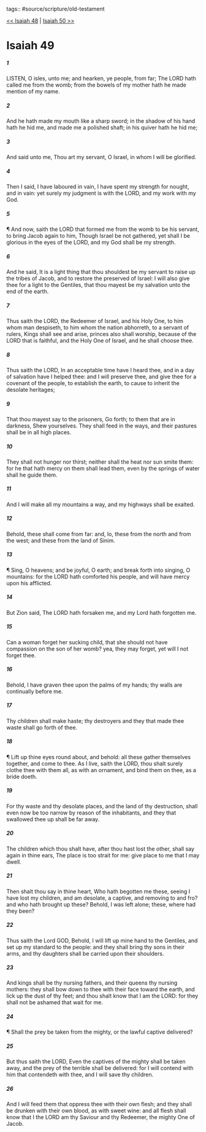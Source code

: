 tags:: #source/scripture/old-testament

[<< Isaiah 48](old-testament/23_Isaiah/Isaiah_48.md) | [Isaiah 50 >>](old-testament/23_Isaiah/Isaiah_50.md)

# Isaiah 49

##### 1

LISTEN, O isles, unto me; and hearken, ye people, from far; The LORD hath called me from the womb; from the bowels of my mother hath he made mention of my name.

##### 2

And he hath made my mouth like a sharp sword; in the shadow of his hand hath he hid me, and made me a polished shaft; in his quiver hath he hid me;

##### 3

And said unto me, Thou art my servant, O Israel, in whom I will be glorified.

##### 4

Then I said, I have laboured in vain, I have spent my strength for nought, and in vain: yet surely my judgment is with the LORD, and my work with my God.

##### 5

¶ And now, saith the LORD that formed me from the womb to be his servant, to bring Jacob again to him, Though Israel be not gathered, yet shall I be glorious in the eyes of the LORD, and my God shall be my strength.

##### 6

And he said, It is a light thing that thou shouldest be my servant to raise up the tribes of Jacob, and to restore the preserved of Israel: I will also give thee for a light to the Gentiles, that thou mayest be my salvation unto the end of the earth.

##### 7

Thus saith the LORD, the Redeemer of Israel, and his Holy One, to him whom man despiseth, to him whom the nation abhorreth, to a servant of rulers, Kings shall see and arise, princes also shall worship, because of the LORD that is faithful, and the Holy One of Israel, and he shall choose thee.

##### 8

Thus saith the LORD, In an acceptable time have I heard thee, and in a day of salvation have I helped thee: and I will preserve thee, and give thee for a covenant of the people, to establish the earth, to cause to inherit the desolate heritages;

##### 9

That thou mayest say to the prisoners, Go forth; to them that are in darkness, Shew yourselves. They shall feed in the ways, and their pastures shall be in all high places.

##### 10

They shall not hunger nor thirst; neither shall the heat nor sun smite them: for he that hath mercy on them shall lead them, even by the springs of water shall he guide them.

##### 11

And I will make all my mountains a way, and my highways shall be exalted.

##### 12

Behold, these shall come from far: and, lo, these from the north and from the west; and these from the land of Sinim.

##### 13

¶ Sing, O heavens; and be joyful, O earth; and break forth into singing, O mountains: for the LORD hath comforted his people, and will have mercy upon his afflicted.

##### 14

But Zion said, The LORD hath forsaken me, and my Lord hath forgotten me.

##### 15

Can a woman forget her sucking child, that she should not have compassion on the son of her womb? yea, they may forget, yet will I not forget thee.

##### 16

Behold, I have graven thee upon the palms of my hands; thy walls are continually before me.

##### 17

Thy children shall make haste; thy destroyers and they that made thee waste shall go forth of thee.

##### 18

¶ Lift up thine eyes round about, and behold: all these gather themselves together, and come to thee. As I live, saith the LORD, thou shalt surely clothe thee with them all, as with an ornament, and bind them on thee, as a bride doeth.

##### 19

For thy waste and thy desolate places, and the land of thy destruction, shall even now be too narrow by reason of the inhabitants, and they that swallowed thee up shall be far away.

##### 20

The children which thou shalt have, after thou hast lost the other, shall say again in thine ears, The place is too strait for me: give place to me that I may dwell.

##### 21

Then shalt thou say in thine heart, Who hath begotten me these, seeing I have lost my children, and am desolate, a captive, and removing to and fro? and who hath brought up these? Behold, I was left alone; these, where had they been?

##### 22

Thus saith the Lord GOD, Behold, I will lift up mine hand to the Gentiles, and set up my standard to the people: and they shall bring thy sons in their arms, and thy daughters shall be carried upon their shoulders.

##### 23

And kings shall be thy nursing fathers, and their queens thy nursing mothers: they shall bow down to thee with their face toward the earth, and lick up the dust of thy feet; and thou shalt know that I am the LORD: for they shall not be ashamed that wait for me.

##### 24

¶ Shall the prey be taken from the mighty, or the lawful captive delivered?

##### 25

But thus saith the LORD, Even the captives of the mighty shall be taken away, and the prey of the terrible shall be delivered: for I will contend with him that contendeth with thee, and I will save thy children.

##### 26

And I will feed them that oppress thee with their own flesh; and they shall be drunken with their own blood, as with sweet wine: and all flesh shall know that I the LORD am thy Saviour and thy Redeemer, the mighty One of Jacob.
